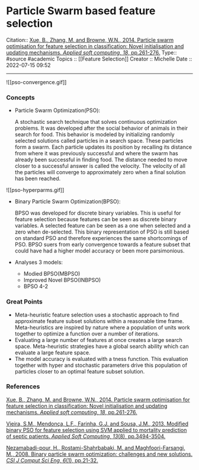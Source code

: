 # Particle Swarm based feature selection

Citation:: [Xue, B., Zhang, M. and Browne, W.N., 2014. Particle swarm optimisation for feature selection in classification: Novel initialisation and updating mechanisms. _Applied soft computing_, _18_, pp.261-276.](https://homepages.ecs.vuw.ac.nz/~xuebing/Papers/ASOC2076.pdf)
Type:: #source #academic 
Topics :: [[Feature Selection]]
Creator :: Michelle
Date :: 2022-07-15 09:52

---
![[pso-convergence.gif]]

### Concepts
* Particle Swarm Optimization(PSO):

	A stochastic search technique that solves continuous optimization problems. It was developed after the social behavior of animals in their search for food. This behavior is modeled by initializing randomly selected solutions called particles in a search space. These particles form a swarm. Each particle updates its position by recalling its distance from where it was previously successful and where the swarm has already been successful in finding food. The distance needed to move closer to a successful answer is called the velocity. The velocity of all the particles will converge to approximately zero when a final solution has been reached.


![[pso-hyperparms.gif]]


* Binary Particle Swarm Optimization(BPSO):

	BPSO was developed for discrete binary variables. This is useful for feature selection because features can be seen as discrete binary variables. A selected feature can be seen as a one when selected and a zero when de-selected. This binary representation of PSO is still based on standard PSO and therefore experiences the same shortcomings of PSO. BPSO suers from early convergence towards a feature subset that could have had a higher model accuracy or been more parsimonious.


* Analyses 3 models:
	* Modied BPSO(MBPSO)
	* Improved Novel BPSO(INBPSO)
	* BPSO 4-2


### Great Points

* Meta-heuristic feature selection uses a stochastic approach to find approximate feature subset solutions within a reasonable time frame. Meta-heuristics are inspired by nature where a population of units work together to optimize a function over a number of iterations.
* Evaluating a large number of features at once creates a large search space. Meta-heuristic strategies have a global search ability which can evaluate a large feature space.
* The model accuracy is evaluated with a tness function. This evaluation together with hyper and stochastic parameters drive this population of particles closer to an optimal feature subset solution.


### References
[Xue, B., Zhang, M. and Browne, W.N., 2014. Particle swarm optimisation for feature selection in classification: Novel initialisation and updating mechanisms. _Applied soft computing_, _18_, pp.261-276.](https://homepages.ecs.vuw.ac.nz/~xuebing/Papers/ASOC2076.pdf)

[Vieira, S.M., Mendonça, L.F., Farinha, G.J. and Sousa, J.M., 2013. Modified binary PSO for feature selection using SVM applied to mortality prediction of septic patients. _Applied Soft Computing_, _13_(8), pp.3494-3504.](https://www.sciencedirect.com/science/article/abs/pii/S1568494613001361)

[Nezamabadi-pour, H., Rostami-Shahrbabaki, M. and Maghfoori-Farsangi, M., 2008. Binary particle swarm optimization: challenges and new solutions. _CSI J Comput Sci Eng_, _6_(1), pp.21-32.](http://www.cs.us.es/~fsancho/ficheros/IA2019/INBPSO.pdf)

